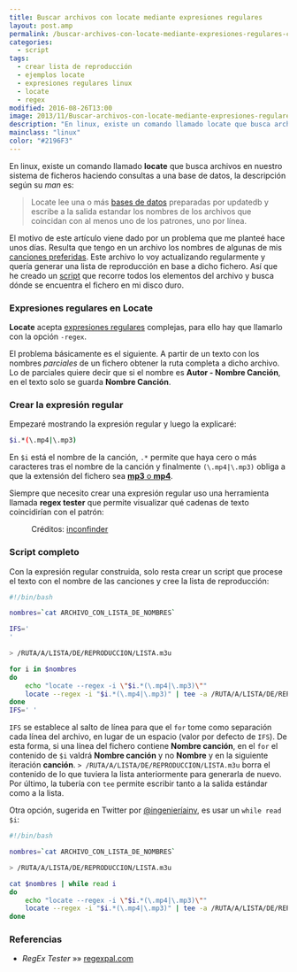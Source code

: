 ```yaml
---
title: Buscar archivos con locate mediante expresiones regulares
layout: post.amp
permalink: /buscar-archivos-con-locate-mediante-expresiones-regulares-complejas/
categories:
  - script
tags:
  - crear lista de reproducción
  - ejemplos locate
  - expresiones regulares linux
  - locate
  - regex
modified: 2016-08-26T13:00
image: 2013/11/Buscar-archivos-con-locate-mediante-expresiones-regulares-complejas.png
description: "En linux, existe un comando llamado locate que busca archivos en nuestro sistema de ficheros haciendo consultas a una base de datos, la descripción según su man es:"
mainclass: "linux"
color: "#2196F3"
---
```

En linux, existe un comando llamado **locate** que busca archivos en nuestro sistema de ficheros haciendo consultas a una base de datos, la descripción según su *man* es:

> Locate lee una o más [bases de datos][1] preparadas por updatedb y escribe a la salida estandar los nombres de los archivos que coincidan con al menos uno de los patrones, uno por línea.

El motivo de este artículo viene dado por un problema que me planteé hace unos días. Resulta que tengo en un archivo los nombres de algunas de mis <a href="http://www.youtube.com/playlist?list=PLINUjqv9_oyrI4SXWqf-sBhoUnxHe2bRh" title="Lista de reproducción EPIC3" target="_blank">canciones preferidas</a>. Este archivo lo voy actualizando regularmente y quería generar una lista de reproducción en base a dicho fichero. Así que he creado un [script][2] que recorre todos los elementos del archivo y busca dónde se encuentra el fichero en mi disco duro.



### Expresiones regulares en Locate

<!--ad-->

**Locate** acepta [expresiones regulares][3] complejas, para ello hay que llamarlo con la opción `-regex`.

El problema básicamente es el siguiente. A partir de un texto con los nombres *parciales* de un fichero obtener la ruta completa a dicho archivo. Lo de parciales quiere decir que si el nombre es **Autor - Nombre Canción**, en el texto solo se guarda **Nombre Canción**.

### Crear la expresión regular

Empezaré mostrando la expresión regular y luego la explicaré:

```bash
$i.*(\.mp4|\.mp3)
```

En `$i` está el nombre de la canción, `.*` permite que haya cero o más caracteres tras el nombre de la canción y finalmente `(\.mp4|\.mp3)` obliga a que la extensión del fichero sea [**mp3** o **mp4**][4].

Siempre que necesito crear una expresión regular uso una herramienta llamada **regex tester** que permite visualizar qué cadenas de texto coincidirían con el patrón:

<figure>
    <amp-img on="tap:lightbox1" role="button" tabindex="0" layout="responsive" src="/assets/img/2013/11/Buscar-archivos-con-locate-mediante-expresiones-regulares-complejas.png" title="{{ page.title }}" alt="{{ page.title }}" width="627px" height="285px"></amp-img>
    <figcaption>Créditos: <a href="https://www.iconfinder.com/icons/33644/terminal_icon" target="_blank">inconfinder</a></figcaption>
</figure>

### Script completo

Con la expresión regular construida, solo resta crear un script que procese el texto con el nombre de las canciones y cree la lista de reproducción:

```bash
#!/bin/bash

nombres=`cat ARCHIVO_CON_LISTA_DE_NOMBRES`

IFS='
'

> /RUTA/A/LISTA/DE/REPRODUCCION/LISTA.m3u

for i in $nombres
do
    echo "locate --regex -i \"$i.*(\.mp4|\.mp3)\""
    locate --regex -i "$i.*(\.mp4|\.mp3)" | tee -a /RUTA/A/LISTA/DE/REPRODUCCION/LISTA.m3u
done
IFS=' '
```

`IFS` se establece al salto de línea para que el `for` tome como separación cada línea del archivo, en lugar de un espacio (valor por defecto de `IFS`). De esta forma, si una línea del fichero contiene **Nombre canción**, en el `for` el contenido de `$i` valdrá **Nombre canción** y no **Nombre** y en la siguiente iteración **canción**. `> /RUTA/A/LISTA/DE/REPRODUCCION/LISTA.m3u` borra el contenido de lo que tuviera la lista anteriormente para generarla de nuevo. Por último, la tubería con `tee` permite escribir tanto a la salida estándar como a la lista.

Otra opción, sugerida en Twitter por [@ingenieríainv](https://twitter.com/ingenieriainv/status/769135025216483328), es usar un `while read $i`:

```bash
#!/bin/bash

nombres=`cat ARCHIVO_CON_LISTA_DE_NOMBRES`

> /RUTA/A/LISTA/DE/REPRODUCCION/LISTA.m3u

cat $nombres | while read i
do
    echo "locate --regex -i \"$i.*(\.mp4|\.mp3)\""
    locate --regex -i "$i.*(\.mp4|\.mp3)" | tee -a /RUTA/A/LISTA/DE/REPRODUCCION/LISTA.m3u
done
```


### Referencias

- *RegEx Tester* »» <a href="http://regexpal.com/" target="_blank">regexpal.com</a>


 [1]: https://elbauldelprogramador.com/bases-de-datos/ "Bases de Datos"
 [2]: https://elbauldelprogramador.com/tags/#bash "Categoría script"
 [3]: https://elbauldelprogramador.com/tags/#regex "Artículos sobre expresiones regulares"
 [4]: https://elbauldelprogramador.com/cual-es-la-diferencia-entre-los-distintos-formatos-de-audio-y-cual-deberia-elegir/ "¿Cual es la diferencia entre los distintos formatos de audio, y cual debería elegir?"
